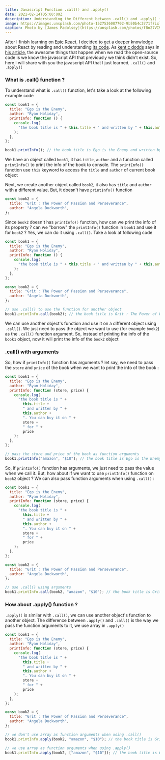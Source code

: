 ```yaml
---
title: Javascript Function .call() and .apply()
date: 2021-02-14T05:00:00Z
description: Understanding the Different between .call() and .apply() function
image: https://images.unsplash.com/photo-1527536087702-9b50b4c3771f?ixlib=rb-1.2.1&ixid=MXwxMjA3fDB8MHxwaG90by1wYWdlfHx8fGVufDB8fHw%3D&auto=format&fit=crop&w=1650&q=80
caption: Photo by [James Padolsey](https://unsplash.com/photos/fBn27VI9rgc)
---
```


After I finish learning on [Epic React](https://epicreact.dev/), I decided to get a deeper knowledge about React by reading and understanding [its code](https://github.com/facebook/react). As [kent c dodds](https://twitter.com/kentcdodds) says in [his article](https://kentcdodds.com/blog/how-getting-into-open-source-has-been-awesome-for-me), the awesome things that happen when we read the open-source code is we know the javascript API that previously we think didn't exist. So, here I will share with you the javascript API that I just learned, `.call()` and `.apply()`

### What is .call() function ?

To understand what is `.call()` function, let's take a look at the following example code

```javascript {linenos=table}
const book1 = {
  title: "Ego is the Enemy",
  author: "Ryan Holiday",
  printInfo: function () {
    console.log(
      "the book title is " + this.title + " and written by " + this.author
    );
  },
};

book1.printInfo(); // the book title is Ego is the Enemy and written by Ryan Holiday
```

We have an object called `book1`, it has `title`, `author` and a function called `printInfo()` to print the info of the book to console. The `printInfo()` function use `this` keyword to access the `title` and `author` of current book object

Next, we create another object called `book2`, it also has `title` and `author` with a different value. But, it doesn't have `printInfo()` function

```javascript {linenos=table}
const book2 = {
  title: "Grit : The Power of Passion and Perseverance",
  author: "Angela Duckworth",
};
```

Since `book2` doesn't has `printInfo()` function, how can we print the info of its property ? can we "borrow" the `printInfo()` function in `book1` and use it for `book2` ? Yes, we can do it using `.call()`. Take a look at following code

```javascript {linenos=table}
const book1 = {
  title: "Ego is the Enemy",
  author: "Ryan Holiday",
  printInfo: function () {
    console.log(
      "the book title is " + this.title + " and written by " + this.author
    );
  },
};

const book2 = {
  title: "Grit : The Power of Passion and Perseverance",
  author: "Angela Duckworth",
};

// use .call() to use the function for another object
book1.printInfo.call(book2); // the book title is Grit : The Power of Passion and Perseverance and written by Angela Duckworth
```

We can use another object's function and use it on a different object using `.call()`. We just need to pass the object we want to use (for example `book2`) as the `.call()` function argument. So, instead of printing the info of the `book1` object, now it will print the info of the `book2` object

### .call() with arguments

So, how if `printInfo()` function has arguments ? let say, we need to pass the `store` and `price` of the book when we want to print the info of the book :

```javascript {linenos=table}
const book1 = {
  title: "Ego is the Enemy",
  author: "Ryan Holiday",
  printInfo: function (store, price) {
    console.log(
      "the book title is " +
        this.title +
        " and written by " +
        this.author +
        ". You can buy it on " +
        store +
        " for " +
        price
    );
  },
};

// pass the store and price of the book as function arguments
book1.printInfo("amazon", "$10"); // the book title is Ego is the Enemy and written by Ryan Holiday. You can buy it on amazon for $10
```

So, if `printInfo()` function has arguments, we just need to pass the value when we call it. But, how about if we want to use `printInfo()` function on `book2` object ? We can also pass function arguments when using `.call()` :

```javascript {linenos=table}
const book1 = {
  title: "Ego is the Enemy",
  author: "Ryan Holiday",
  printInfo: function (store, price) {
    console.log(
      "the book title is " +
        this.title +
        " and written by " +
        this.author +
        ". You can buy it on " +
        store +
        " for " +
        price
    );
  },
};

const book2 = {
  title: "Grit : The Power of Passion and Perseverance",
  author: "Angela Duckworth",
};

// use .call() using arguments
book1.printInfo.call(book2, "amazon", "$10"); // the book title is Grit : The Power of Passion and Perseverance and written by Angela Duckworth. You can buy it on amazon for $10
```

### How about .apply() function ?

`.apply()` is similar with `.call()`, we can use another object's function to another object. The difference between `.apply()` and `.call()` is the way we pass the function arguments to it, we use array in `.apply()`

```javascript {linenos=table}
const book1 = {
  title: "Ego is the Enemy",
  author: "Ryan Holiday",
  printInfo: function (store, price) {
    console.log(
      "the book title is " +
        this.title +
        " and written by " +
        this.author +
        ". You can buy it on " +
        store +
        " for " +
        price
    );
  },
};

const book2 = {
  title: "Grit : The Power of Passion and Perseverance",
  author: "Angela Duckworth",
};

// we don't use array as function arguments when using .call()
book1.printInfo.apply(book2, "amazon", "$10"); // the book title is Grit : The Power of Passion and Perseverance and written by Angela Duckworth. You can buy it on amazon for $10

// we use array as function arguments when using .apply()
book1.printInfo.apply(book2, ["amazon", "$10"]); // the book title is Grit : The Power of Passion and Perseverance and written by Angela Duckworth. You can buy it on amazon for $10
```
